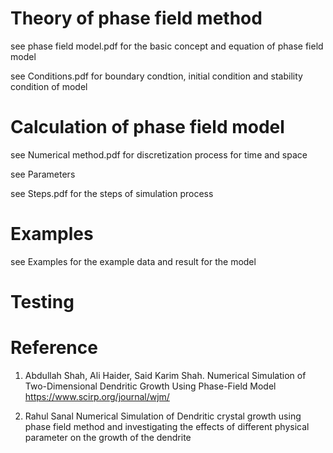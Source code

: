 # Theory of phase field method
see phase field model.pdf for the basic concept and equation of phase field model

see Conditions.pdf for boundary condtion, initial condition and stability condition of model
 
# Calculation of phase field model
see Numerical method.pdf for discretization process for time and space

see Parameters 

see Steps.pdf for the steps of simulation process

# Examples
see Examples for the example data and result for the model

# Testing

# Reference
1. Abdullah Shah, Ali Haider, Said Karim Shah. Numerical Simulation of Two-Dimensional Dendritic Growth Using Phase-Field Model https://www.scirp.org/journal/wjm/

2. Rahul Sanal Numerical Simulation of Dendritic crystal growth using phase field method and investigating the effects of different physical parameter on the growth of the dendrite

